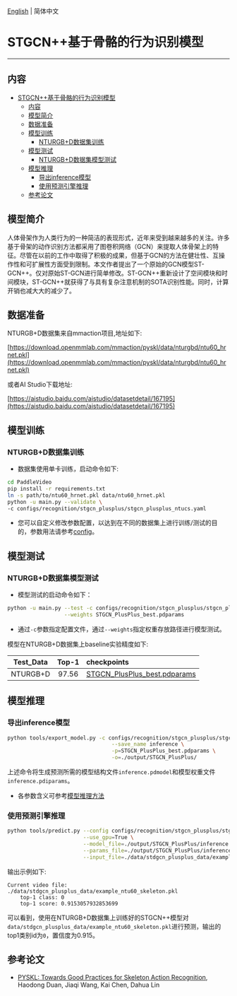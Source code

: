 [English](../../../en/model_zoo/recognition/stgcn_plusplus.md) | 简体中文

# STGCN++基于骨骼的行为识别模型

---
## 内容

- [STGCN++基于骨骼的行为识别模型](#stgcn基于骨骼的行为识别模型)
  - [内容](#内容)
  - [模型简介](#模型简介)
  - [数据准备](#数据准备)
  - [模型训练](#模型训练)
    - [NTURGB+D数据集训练](#nturgbd数据集训练)
  - [模型测试](#模型测试)
    - [NTURGB+D数据集模型测试](#nturgbd数据集模型测试)
  - [模型推理](#模型推理)
    - [导出inference模型](#导出inference模型)
    - [使用预测引擎推理](#使用预测引擎推理)
  - [参考论文](#参考论文)


## 模型简介


人体骨架作为人类行为的一种简洁的表现形式，近年来受到越来越多的关注。许多基于骨架的动作识别方法都采用了图卷积网络（GCN）来提取人体骨架上的特征。尽管在以前的工作中取得了积极的成果，但基于GCN的方法在健壮性、互操作性和可扩展性方面受到限制。本文作者提出了一个原始的GCN模型ST-GCN++。仅对原始ST-GCN进行简单修改。ST-GCN++重新设计了空间模块和时间模块，ST-GCN++就获得了与具有复杂注意机制的SOTA识别性能。同时，计算开销也减大大的减少了。

## 数据准备

NTURGB+D数据集来自mmaction项目,地址如下:

[https://download.openmmlab.com/mmaction/pyskl/data/nturgbd/ntu60_hrnet.pkl](https://download.openmmlab.com/mmaction/pyskl/data/nturgbd/ntu60_hrnet.pkl)

或者AI Studio下载地址:

[https://aistudio.baidu.com/aistudio/datasetdetail/167195](https://aistudio.baidu.com/aistudio/datasetdetail/167195)

## 模型训练

### NTURGB+D数据集训练

- 数据集使用单卡训练，启动命令如下:

```bash
cd PaddleVideo
pip install -r requirements.txt
ln -s path/to/ntu60_hrnet.pkl data/ntu60_hrnet.pkl
python -u main.py --validate \
-c configs/recognition/stgcn_plusplus/stgcn_plusplus_ntucs.yaml
```



- 您可以自定义修改参数配置，以达到在不同的数据集上进行训练/测试的目的，参数用法请参考[config](../../tutorials/config.md)。


## 模型测试

### NTURGB+D数据集模型测试

- 模型测试的启动命令如下：

```bash
python -u main.py --test -c configs/recognition/stgcn_plusplus/stgcn_plusplus_ntucs.yaml \
                  --weights STGCN_PlusPlus_best.pdparams
```

- 通过`-c`参数指定配置文件，通过`--weights`指定权重存放路径进行模型测试。


模型在NTURGB+D数据集上baseline实验精度如下:

| Test_Data | Top-1 | checkpoints |
| :----: |:-----:| :---- |
| NTURGB+D | 97.56 | [STGCN_PlusPlus_best.pdparams](https://aistudio.baidu.com/aistudio/datasetdetail/169754) |



## 模型推理

### 导出inference模型

```bash
python tools/export_model.py -c configs/recognition/stgcn_plusplus/stgcn_plusplus_ntucs.yaml \
                                 --save_name inference \
                                 -p=STGCN_PlusPlus_best.pdparams \
                                 -o=./output/STGCN_PlusPlus/
```

上述命令将生成预测所需的模型结构文件`inference.pdmodel`和模型权重文件`inference.pdiparams`。

- 各参数含义可参考[模型推理方法](https://github.com/PaddlePaddle/PaddleVideo/blob/release/2.0/docs/zh-CN/start.md#2-%E6%A8%A1%E5%9E%8B%E6%8E%A8%E7%90%86)

### 使用预测引擎推理

```bash
python tools/predict.py --config configs/recognition/stgcn_plusplus/stgcn_plusplus_ntucs.yaml \
                        --use_gpu=True \
                        --model_file=./output/STGCN_PlusPlus/inference.pdmodel \
                        --params_file=./output/STGCN_PlusPlus/inference.pdiparams --batch_size=1 \
                        --input_file=./data/stdgcn_plusplus_data/example_ntu60_skeleton.pkl
```

输出示例如下:

```
Current video file: ./data/stdgcn_plusplus_data/example_ntu60_skeleton.pkl
	top-1 class: 0
	top-1 score: 0.9153057932853699
```

可以看到，使用在NTURGB+D数据集上训练好的STGCN++模型对`data/stdgcn_plusplus_data/example_ntu60_skeleton.pkl`进行预测，输出的top1类别id为`0`，置信度为0.915。

## 参考论文

- [PYSKL: Towards Good Practices for Skeleton Action Recognition](https://arxiv.org/pdf/2205.09443.pdf), Haodong Duan, Jiaqi Wang, Kai Chen, Dahua Lin
